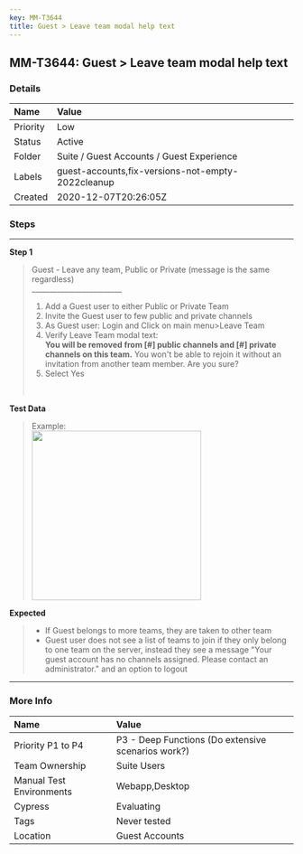 ```yaml
---
key: MM-T3644
title: Guest > Leave team modal help text
---
```


## MM-T3644: Guest > Leave team modal help text

### Details

| Name     | Value                                             |
| :------- | :------------------------------------------------ |
| Priority | Low                                               |
| Status   | Active                                            |
| Folder   | Suite / Guest Accounts / Guest Experience         |
| Labels   | guest-accounts,fix-versions-not-empty-2022cleanup |
| Created  | 2020-12-07T20:26:05Z                              |

### Steps

<hr/>

**Step 1**

> <article>Guest - Leave any team, Public or Private (message is the same regardless)<br>_________________________<ol><li>Add a Guest user to either Public or Private Team</li><li>Invite the Guest user to few public and private channels</li><li>As Guest user: Login and Click on main menu&gt;Leave Team</li><li>Verify Leave Team modal text:<br><strong>You will be removed from [#] public channels and [#] private channels on this team.</strong> You won't be able to rejoin it without an invitation from another team member. Are you sure?</li><li>Select Yes</li></ol><br></article>

**Test Data**

> <article>Example:<br><img src="https://smartbear-tm4j-prod-us-west-2-attachment-rich-text.s3.us-west-2.amazonaws.com/embedded-f3277290f945470c4add5d21ef3dc7ca7b74388fc7152bfb6b99ae58c66a95a8-1607367428979-Screen+Shot+2020-12-07+at+1.56.13+PM.png" style="width: 300px;" class="fr-fil fr-dib"></article>

**Expected**

> <article><ul><li>If Guest belongs to more teams, they are taken to other team</li><li>Guest user does not see a list of teams to join if they only belong to one team on the server, instead they see a message "Your guest account has no channels assigned. Please contact an administrator." and an option to logout</li></ul></article>

<hr/>

### More Info

| Name                     | Value                                              |
| :----------------------- | :------------------------------------------------- |
| Priority P1 to P4        | P3 - Deep Functions (Do extensive scenarios work?) |
| Team Ownership           | Suite Users                                        |
| Manual Test Environments | Webapp,Desktop                                     |
| Cypress                  | Evaluating                                         |
| Tags                     | Never tested                                       |
| Location                 | Guest Accounts                                     |
